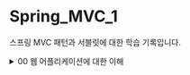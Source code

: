 # Spring_MVC_1
스프링 MVC 패턴과 서블릿에 대한 학습 기록입니다.

<details>
<summary>00 웹 어플리케이션에 대한 이해 </summary>
<div markdown="1">

## 웹 서버 (Web Server)

- http 기반 동작
- 정적 리소스 제공, 기타 부가기능
- 정적(파일) HTML, CSS, JS, 이미지, 영상
- NGINX, APACHE

## 웹 애플리케이션 서버(WAS)

- http 기반 동작
- 웹 서버 기능 포함 + 애플리케이션 로직 수행
  - 동적 HTML, HTTP API(JSON)
  - 서블릿, JSP, 스프링 MVC
- 톰캣 제티, Undertow

## 웹 시스템 구성 - WAS, DB

- WAS가 웹서버의 기능 + 알파라면 .. 
- WAS, DB만으로 시스템 구성이 가능하지 않을까?
- WAS는 정적 리소스, 애플리케이션 로직 모두를 제공 가능하니까
- BUT WAS가 너무 많은 역할을 담당하면 서버 과부하 우려..
- WAS 장애시 오류 화면 조차도 노출 불가능 할 수 있음

## 웹 시스템 구성 - WEB,WAS,DB

- 정적 리소스는 웹서버가 처리
- 웹 서버는 애플리케이션 로직같은 동적 처리가 필요하면 WAS에 요청을 위임
- WAS는 중요한 애플리케이션 로직 처리 전담
- 이렇게 구성하면 효율적인 리소스 관리가 가능하다
  - 정적 리소스의 요청이 많으면 Web 서버만 증설
  - 애플리케이션 리소스가 많이 사용되면 WAS 증설
- 또한 오류처리가 가능해진다. 
  - WAS는 잘 죽고 Web서버는 잘 죽지 않기에 WAS가 죽으면 web server에서 오류 화면 제공등의 오류 처리를 할 수 있다.

## 서블릿 

- HTML Form 데이터 전송으로 POST 요청이 발생했고 그것을 서버가 처리해야 한다고 생각해보자
- 서버에서 처리해야 하는 일은 엄청 많아 .. 

![img.png](img.png)

- 하지만 우리가 핵심적으로 하고 싶은 일은 초록색 박스
- 서블릿은 여기에서 우리가 의미 있는 비즈니스 로직에 집중할 수 있도록 나머지 일들을 처리해주는 역할을 한다
- 즉 요청 정보를 편리하게 사용할 수 있도록 하고 응답 정보를 편리하게 만들 수 있도록 도와 줌
- HTTP 스펙을 사용하기가 매우 편리해짐 

![img_1.png](img_1.png)

### 서블릿 컨테이너

- 톰캣처럼 서블릿을 지원하는 WAS를 서블릿 컨테이너라고 함
- 서블릿 컨테이너는 서블릿 객체를 생성, 초기화, 호출, 종료하는 생명주기 관리
- 서블릿 객체슷 <b>싱글톤</b>으로 관리 
  - 고객의 요청이 올 때마다 계속 객체를 생성하는 것이 비효율
  - 싱글톤이니까 공유 변수 사용 주의! 무상태가 좋다 
- 동시 요청을 위한 멀티 쓰레드 처리 지원 

## 동시 요청 - 멀티 쓰레드 

### 쓰레드 

- 애플리케이션 코드를 하나하나 순차적으로 실행하는 것은 쓰레드
- 자바 메인 메서드를 처음 실행하면 main이라는 이름의 쓰레드가 싫애
- 쓰레드가 없다면 자바 애플리케이션 실행이 불가능
- 쓰레드는 한번에 하나의 코드 라인만 수행
- 동시 처리가 필요하면 쓰레드를 추가로 생성

### 하드웨어 스레드와 소프트웨어 스레드의 차이

![img_2.png](img_2.png)

- 소프트웨어 스레드가 100개 있다고 하더라도 동시에 실행될 수 있는 스레드는 하드웨어 스레드 갯수와 같다. 
- 물리적 스레드가 2코어 4스레드라고 한다면 동시에 네개의 스레드가 실행 가능하다.
- 소프트웨서 스레드가 100개라고 쳐보자 동시에 실행가능한 스레드는 4개이겠지만 소프트웨어에서는 100개를 처리할 수 있도록 스레드를 만들어 놓은 것에 불과하다.
- 이는 운영체제의 스케줄링에 맞추어 컨텍스트 스위칭 비용을 지불하며 처리될 것이다.
- 즉 소프트웨어적 스레드는 단지 접수원의 역할을 하며 실제로는 모든 스레드가 병렬 처리되진 않는다.
- 구글링하다가 얻은 예시 
  - 4코어 8스레드(하드웨어) 라는 것은 상 하권이 나뉜 4세트의 책과 같습니다.
  - 이 4세트를 가지고 도서관에서 100명의 사람에게 빌려 줄 수 있습니다. 비록 한번에 읽을 수 있는 사람은 8사람(소프트웨어 스레드) 밖에 없지만요


### 요청 마다 쓰레드를 생성하면
- 장점
  - 동시 요청 처리가능
  - 리소스가 허용할 때 가지 처리가능
  - 하나의 쓰레드가 지연 되어도, 나머지 쓰레드는 정상 동작한다.
- 단점
  - 쓰레드는 생성 비용이 매우 비쌈
  - 고객의 요청이 올 때 마다 쓰레드를 생성하면 응답 속도가 늦어진다.
  - 컨텍스트 스위칭 비용이 발생
  - 생성에 제한이 없기에 서버 임계치를 넘겨 서버를 죽일 수도 있다.

### 쓰레드 풀

![img_3.png](img_3.png)

- 쓰레드 풀 : 요청 마다 쓰레드를 생성하는 것의 단점을 보완한다.
  - 특징 
    - 필요한 쓰레드를 쓰레드 풀에 보관하고 관리한다.
    - 쓰레드 풀에 생성 가능한 쓰레드의 최대치를 관리한다. 톰캣은 최대 200개가 디폴트(변경가능)
  - 사용
    - 쓰레드가 필요하면 이미 생성되어 있는 쓰레드를 쓰레드 풀에서 꺼내서 사용
    - 사용을 종료하면 쓰레드 반납
    - 쓰레드가 모두 사용중이어서 풀에 없으면?
      - 대기하도록 하거나
      - 거절 하도록 설정 가능
    - 장점
      - 쓰레드가 미리 생성되어 있으므로, 쓰레드를 생성하고 종료하는 비용(CPU)이 절약, 응답 시간 빠름
      - 너무 많은 요청이 들어와도 안전하게 처리 가능

### WAS의 주요 튜닝 포인트

- WAS의 주요 튜닝 포인트는 최대 쓰레드 수이다.
- 이 값이 너무 낮다면
  - 동시 요청 많을 때 서버 리소스는 여유롭지만 클라이언트는 느린 사용자 경험
- 이 값이 높다면
  - CPU, 메모리 리소스 임계점 초과로 서버 다운
- 적정 숫자 어케 찾음?
  - 아파치 ab, 제이미터, nGrinder 등의 툴로 실제 상황과 유사한 테스트를 진행해보자

### WAS의 멀티 쓰레드 지원
- 멀티 쓰레드에 대한 부분은 WAS가 처리
- 개발자가 멀티 쓰레드 관련 코드를 신경쓰지 않아도 됨
- 개발자는 마치 싱글 쓰레드 프로그래밍을 하듯이 편리하게 소스 코드를 개발
- 싱글톤은 주의해야 해!




</div>
</details>